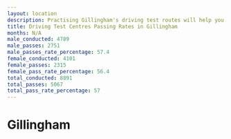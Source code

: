 ```yaml
---
layout: location
description: Practising Gillingham's driving test routes will help you become more confident in your gear-changing abilities.
title: Driving Test Centres Passing Rates in Gillingham
months: N/A
male_conducted: 4789
male_passes: 2751
male_passes_rate_percentage: 57.4
female_conducted: 4101
female_passes: 2315
female_pass_rate_percentage: 56.4
total_conducted: 8891
total_passes: 5067
total_pass_rate_percentage: 57
---
```


# Gillingham
